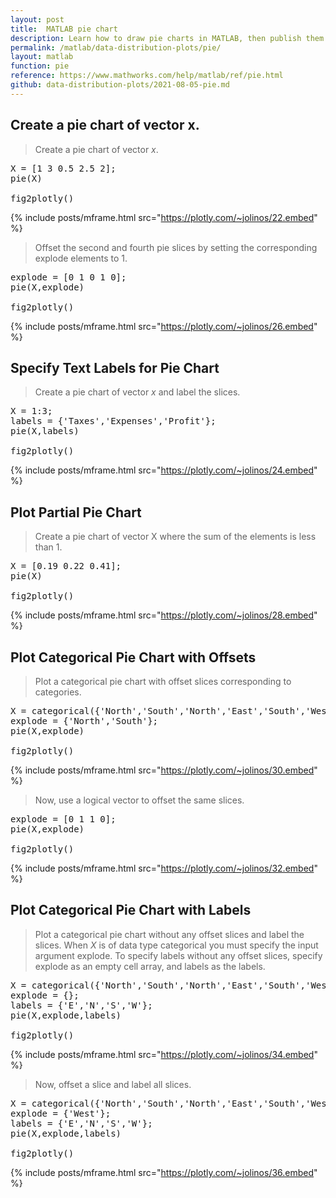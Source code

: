```yaml
---
layout: post
title:  MATLAB pie chart
description: Learn how to draw pie charts in MATLAB, then publish them to the Web with Plotly.
permalink: /matlab/data-distribution-plots/pie/
layout: matlab
function: pie
reference: https://www.mathworks.com/help/matlab/ref/pie.html
github: data-distribution-plots/2021-08-05-pie.md
---
```


<!-- # MATLAB - `{{page.function}}` -->

<!--------------------- EXAMPLE BREAK ------------------------->
## Create a pie chart of vector x.

> Create a pie chart of vector <var>x</var>.

<pre class="mcode">
X = [1 3 0.5 2.5 2];
pie(X)

fig2plotly()
</pre>

{% include posts/mframe.html src="https://plotly.com/~jolinos/22.embed" %}

> Offset the second and fourth pie slices by setting the corresponding explode elements to 1.

<pre class="mcode">
explode = [0 1 0 1 0];
pie(X,explode)

fig2plotly()
</pre>

{% include posts/mframe.html src="https://plotly.com/~jolinos/26.embed" %}


## Specify Text Labels for Pie Chart

> Create a pie chart of vector <var>x</var> and label the slices.

<pre class="mcode">
X = 1:3;
labels = {'Taxes','Expenses','Profit'};
pie(X,labels)

fig2plotly()
</pre>

{% include posts/mframe.html src="https://plotly.com/~jolinos/24.embed" %}


## Plot Partial Pie Chart

> Create a pie chart of vector X where the sum of the elements is less than 1.

<pre class="mcode">
X = [0.19 0.22 0.41];
pie(X)

fig2plotly()
</pre>

{% include posts/mframe.html src="https://plotly.com/~jolinos/28.embed" %}

<!--
## Compare Two Pie Charts

> Create vectors <var>y2010</var> and <var>y2011</var>, that contain financial data for two years. Then create a cell array containing the labels for the values.

<pre class="mcode">
y2010 = [50 0 100 95];
y2011 = [65 22 97 120];
labels = {'Investments','Cash','Operations','Sales'};
</pre>

> Create a 1-by-2 tiled chart layout, and display two pie charts that each have a title. Then display a shared legend in the east tile of the layout. To do this, call the legend function with a return argument to store the <var>legend</var> object. Then move the legend to the east <var>tile</var> by setting the Layout.Tile property to <var>'east'</var>.

<pre class="mcode">
t = tiledlayout(1,2,'TileSpacing','compact');

% Create pie charts
ax1 = nexttile;
pie(ax1,y2010)
title('2010')

ax2 = nexttile;
pie(ax2,y2011)
title('2011')

% Create legend
lgd = legend(labels);
lgd.Layout.Tile = 'east';

fig2plotly()
</pre>

{% include posts/mframe.html src="https://plotly.com/~jolinos/30.embed" %}

-->

## Plot Categorical Pie Chart with Offsets

> Plot a categorical pie chart with offset slices corresponding to categories.

<pre class="mcode">
X = categorical({'North','South','North','East','South','West'});
explode = {'North','South'};
pie(X,explode)

fig2plotly()
</pre>

{% include posts/mframe.html src="https://plotly.com/~jolinos/30.embed" %}

> Now, use a logical vector to offset the same slices.

<pre class="mcode">
explode = [0 1 1 0];
pie(X,explode)

fig2plotly()
</pre>

{% include posts/mframe.html src="https://plotly.com/~jolinos/32.embed" %}

## Plot Categorical Pie Chart with Labels

> Plot a categorical pie chart without any offset slices and label the slices. When <var>X</var> is of data type categorical you must specify the input argument explode. To specify labels without any offset slices, specify explode as an empty cell array, and labels as the labels.

<pre class="mcode">
X = categorical({'North','South','North','East','South','West'});
explode = {};
labels = {'E','N','S','W'};
pie(X,explode,labels)

fig2plotly()
</pre>

{% include posts/mframe.html src="https://plotly.com/~jolinos/34.embed" %}

> Now, offset a slice and label all slices.

<pre class="mcode">
X = categorical({'North','South','North','East','South','West'});
explode = {'West'};
labels = {'E','N','S','W'};
pie(X,explode,labels)

fig2plotly()
</pre>

{% include posts/mframe.html src="https://plotly.com/~jolinos/36.embed" %}
